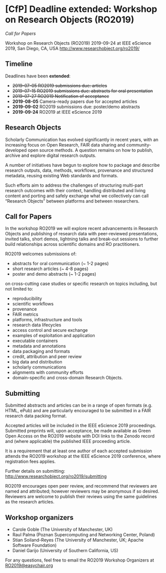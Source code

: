 # [CfP] Deadline extended: Workshop on Research Objects (RO2019)
_Call for Papers_

Workshop on Research Objects (RO2019)
2019-09-24 at IEEE eScience 2019, San Diego, CA, USA
<http://www.researchobject.org/ro2019/>

## Timeline

Deadlines have been **extended**:

* ~~2019-07-05 RO2019 submissions due: articles~~
* ~~2019-07-15 RO2019 submissions due: abstracts for oral presentation~~
* ~~2019-07-27 RO2019 Notification of acceptance~~
* **2019-08-05** Camera-ready papers due for accepted articles
* **2019-09-02** RO2019 submissions due: poster/demo abstracts
* **2019-09-24** RO2019 at IEEE eScience 2019



## Research Objects

Scholarly Communication has evolved significantly in recent years, with an
increasing focus on Open Research, FAIR data sharing and community-developed
open source methods. A question remains on how to publish, archive and explore
digital research outputs.

A number of initiatives have begun to explore how to package and describe
research outputs, data, methods, workflows, provenance and structured metadata,
reusing existing Web standards and formats.

Such efforts aim to address the challenges of structuring multi-part research
outcomes with their context, handling distributed and living content and
porting and safely exchange what we collectively can call “Research Objects”
between platforms and between researchers.


## Call for Papers

In the workshop RO2019 we will explore recent advancements in Research Objects
and publishing of research data with peer-reviewed presentations, invited
talks, short demos, lightning talks and break-out sessions to further build
relationships across scientific domains and RO practitioners.

RO2019 welcomes submissions of:
 - abstracts for oral communication (~ 1-2 pages)
 - short research articles (~ 4-8 pages)
 - poster and demo abstracts (~ 1-2 pages)

on cross-cutting case studies or specific research on topics including, but not limited to:

- reproducibility
- scientific workflows
- provenance
- FAIR metrics
- platforms, infrastructure and tools
- research data lifecycles
- access control and secure exchange
- examples of exploitation and application
- executable containers
- metadata and annotations
- data packaging and formats
- credit, attribution and peer review
- big data and distribution
- scholarly communications
- alignments with community efforts
- domain-specific and cross-domain Research Objects.


## Submitting

Submitted abstracts and articles can be in a range of open formats (e.g. HTML,
ePub) and are particularly encouraged to be submitted in a FAIR research data
packing format.

Accepted articles will be included in the IEEE eScience 2019
proceedings. Submitted preprints will, upon acceptance, be made available as
Green Open Access on the RO2019 website with DOI links to the Zenodo record and
(where applicable) the published IEEE proceeding article.

It is a requirement that at least one author of each accepted submission
attends the RO2019 workshop at the IEEE eScience 2019 conference, where
registration fees applies.


Further details on submitting:
<http://www.researchobject.org/ro2019/submitting>


RO2019 encourages open peer review, and recommend that reviewers
are named and attributed; however reviewers may be anonymous if so
desired. Reviewers are welcome to publish their reviews using the
same guidelines as the research articles.

## Workshop organizers

* Carole Goble (The University of Manchester, UK)
* Raul Palma (Poznan Supercomputing and Networking Center, Poland)
* Stian Soiland-Reyes (The University of Manchester, UK; Apache Software Foundation)
* Daniel Garijo (University of Southern California, US)


For any questions, feel free to email the 
RO2019 Workshop Organizers at 
RO2019@easychair.org
